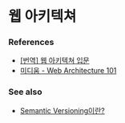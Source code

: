 # 웹 아키텍쳐

### References

- [[번역] 웹 아키텍쳐 입문](https://blog.rhostem.com/posts/2018-07-22-web-architecture-101)
- [미디움 - Web Architecture 101](https://engineering.videoblocks.com/web-architecture-101-a3224e126947)

### See also

- [Semantic Versioning이란?](https://velog.io/@iamjoo/Semantic-Versioning%EC%9D%B4%EB%9E%80)
